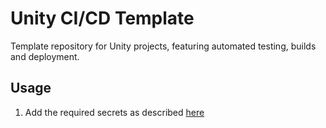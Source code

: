 # Unity CI/CD Template
Template repository for Unity projects, featuring automated testing, builds and deployment.

## Usage
1. Add the required secrets as described [here](https://game.ci/docs/github/activation)
